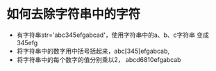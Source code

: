# 如何去除字符串中的字符

- 有字符串str='abc345efgabcad'，使用字符串中的a、b、c字符串 变成345efg
- 将字符串中的数字用中括号括起来，abc[345]efgabcab,
- 将字符串中的每个数字的值分别乘以2， abcd6810efgabcab
